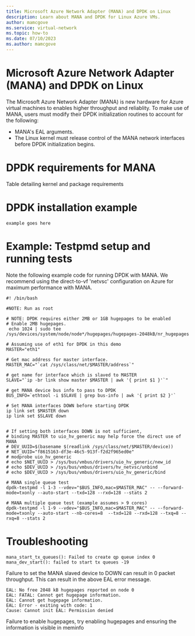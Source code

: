 ```yaml
---
title: Microsoft Azure Network Adapter (MANA) and DPDK on Linux
description: Learn about MANA and DPDK for Linux Azure VMs.
author: mamcgove
ms.service: virtual-network
ms.topic: how-to
ms.date: 07/10/2023
ms.author: mamcgove
---
```


# Microsoft Azure Network Adapter (MANA) and DPDK on Linux

The Microsoft Azure Network Adapter (MANA) is new hardware for Azure virtual machines to enables higher throughput and reliablity. 
To make use of MANA, users must modify their DPDK initialization routines to account for the following:
- MANA's EAL arguments.
- The Linux kernel must release control of the MANA network interfaces before DPDK initialization begins.

# DPDK requirements for MANA
Table detailing kernel and package requirements

# DPDK installation example
```
example goes here
```

# Example: Testpmd setup and running tests

Note the following example code for running DPDK with MANA. We recommend using the direct-to-vf 'netvsc' configuration on Azure for maximum performance with MANA.

```
#! /bin/bash

#NOTE: Run as root

# NOTE: DPDK requires either 2MB or 1GB hugepages to be enabled
# Enable 2MB hugepages.
 echo 1024 | sudo tee /sys/devices/system/node/node*/hugepages/hugepages-2048kB/nr_hugepages

# Assuming use of eth1 for DPDK in this demo
MASTER="eth1"

# Get mac address for master interface.
MASTER_MAC="`cat /sys/class/net/$MASTER/address`"

# get name for interface which is slaved to MASTER
SLAVE="`ip -br link show master $MASTER | awk '{ print $1 }'`"

# get MANA device bus info to pass to DPDK
BUS_INFO=`ethtool -i $SLAVE | grep bus-info | awk '{ print $2 }'`

# Set MANA interfaces DOWN before starting DPDK
ip link set $MASTER down
ip link set $SLAVE down


# If setting both interfaces DOWN is not sufficient, 
# binding MASTER to uio_hv_generic may help force the direct use of MANA
# DEV_UUID=$(basename $(readlink /sys/class/net/$MASTER/device))
# NET_UUID="f8615163-df3e-46c5-913f-f2d2f965ed0e"
# modprobe uio_hv_generic
# echo $NET_UUID > /sys/bus/vmbus/drivers/uio_hv_generic/new_id
# echo $DEV_UUID > /sys/bus/vmbus/drivers/hv_netvsc/unbind
# echo $DEV_UUID > /sys/bus/vmbus/drivers/uio_hv_generic/bind

# MANA single queue test
dpdk-testpmd -l 1-3 --vdev="$BUS_INFO,mac=$MASTER_MAC" -- --forward-mode=txonly --auto-start --txd=128 --rxd=128 --stats 2

# MANA multiple queue test (example assumes > 9 cores)
dpdk-testpmd -l 1-9 --vdev="$BUS_INFO,mac=$MASTER_MAC" -- --forward-mode=txonly --auto-start --nb-cores=8  --txd=128 --rxd=128 --txq=8 --rxq=8 --stats 2

```

# Troubleshooting
```
mana_start_tx_queues(): Failed to create qp queue index 0
mana_dev_start(): failed to start tx queues -19
```
Failure to set the MANA slaved device to DOWN can result in 0 packet throughput. 
This can result in the above EAL error message.

```
EAL: No free 2048 kB hugepages reported on node 0
EAL: FATAL: Cannot get hugepage information.
EAL: Cannot get hugepage information.
EAL: Error - exiting with code: 1
Cause: Cannot init EAL: Permission denied
```
Failure to enable hugepages, try enabling hugepages and ensuring the information is visible in meminfo
